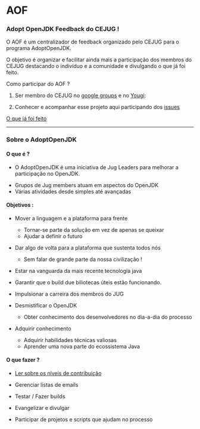 AOF
===

### Adopt OpenJDK Feedback do CEJUG !

O AOF é um centralizador de feedback organizado pelo CEJUG para o programa AdoptOpenJDK.

O objetivo é organizar e facilitar ainda mais a participação dos membros do CEJUG destacando o indivíduo e a comunidade e
divulgando o que já foi feito.

Como participar do AOF ?

1. Ser membro do CEJUG no [google groups](https://groups.google.com/d/forum/cejug) e no [Yougi](http://www.cejug.org/ug/registration.xhtml):

2. Conhecer e acompanhar esse projeto aqui participando dos [issues](https://github.com/cejug/aof/issues?state=open)

[O que já foi feito](https://github.com/cejug/aof/wiki/What-has-been-done)

***

### Sobre o AdoptOpenJDK

#### O que é ?

* O AdoptOpenJDK é uma iniciativa de Jug Leaders para melhorar a participação no OpenJDK.
- Grupos de Jug members atuam em aspectos do OpenJDK
- Várias atividades desde simples até avançadas

#### Objetivos :
    
* Mover a linguagem e a plataforma para frente
  - Tornar-se parte da solução em vez de apenas se queixar
  - Ajudar a definir o futuro
 

* Dar algo de volta para a plataforma que sustenta todos nós
  - Sem falar de grande parte da nossa civilização !
 

* Estar na vanguarda da mais recente tecnologia java

* Garantir que o build due biliotecas úteis estão funcionando.

* Impulsionar a carreira dos membros do JUG

* Desmistificar o OpenJDK
  - Obter conhecimento dos desenvolvedores no dia-a-dia do processo


* Adquirir conhecimento
  - Adquirir habilidades técnicas valiosas
  - Aprender uma nova parte do ecossistema Java


#### O que fazer ?

* [Ler sobre os níveis de contribuição](https://java.net/projects/adoptopenjdk/pages/AdoptOpenJDK)

* Gerenciar listas de emails

* Testar / Fazer builds

* Evangelizar e divulgar

* Participar de projetos e scripts que ajudam no processo

